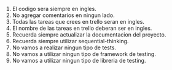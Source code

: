 1. El codigo sera siempre en ingles.
2. No agregar comentarios en ningun lado.
3. Todas las tareas que crees en trello seran en ingles.
4. El nombre de las tareas en trello deberan ser en ingles.
5. Recuerda siempre actualizar la documentacion del proyecto.
6. Recuerda siempre utilizar sequential-thinking.
7. No vamos a realizar ningun tipo de tests. 
8. No vamos a utilizar ningun tipo de framework de testing.
9. No vamos a utilizar ningun tipo de libreria de testing.